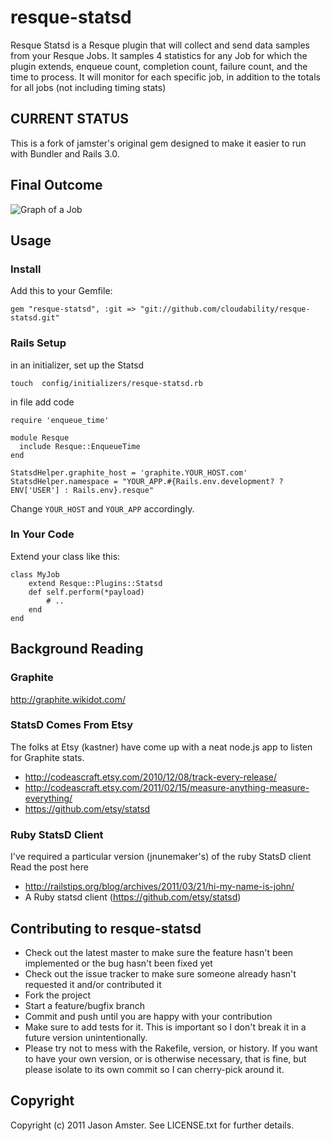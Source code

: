 # resque-statsd

Resque Statsd is a Resque plugin that will collect and send data samples from your Resque Jobs.  It samples 4 statistics for any Job for which the plugin extends, enqueue count, completion count, failure count, and the time to process.  It will monitor for each specific job, in addition to the totals for all jobs (not including timing stats)

## CURRENT STATUS

This is a fork of jamster's original gem designed to make it easier to run with Bundler and Rails 3.0.

## Final Outcome

![Graph of a Job](https://img.skitch.com/20110323-ghsnyg8nhs6hta8etea63q6965.jpg "Report Running Job Stats")



## Usage

### Install

Add this to your Gemfile:

	gem "resque-statsd", :git => "git://github.com/cloudability/resque-statsd.git"

### Rails Setup

in an initializer, set up the Statsd

	touch  config/initializers/resque-statsd.rb

in file add code

    require 'enqueue_time'

    module Resque
      include Resque::EnqueueTime
    end

	StatsdHelper.graphite_host = 'graphite.YOUR_HOST.com'
	StatsdHelper.namespace = "YOUR_APP.#{Rails.env.development? ? ENV['USER'] : Rails.env}.resque"

Change `YOUR_HOST` and `YOUR_APP` accordingly.

### In Your Code

Extend your class like this:

	class MyJob
		extend Resque::Plugins::Statsd
		def self.perform(*payload)
			# ..
		end
	end

## Background Reading

### Graphite

http://graphite.wikidot.com/

### StatsD Comes From Etsy

The folks at Etsy (kastner) have come up with a neat node.js app to listen for Graphite stats.

* http://codeascraft.etsy.com/2010/12/08/track-every-release/
* http://codeascraft.etsy.com/2011/02/15/measure-anything-measure-everything/
* https://github.com/etsy/statsd

### Ruby StatsD Client

I've required a particular version (jnunemaker's) of the ruby StatsD client
Read the post here

* http://railstips.org/blog/archives/2011/03/21/hi-my-name-is-john/
* A Ruby statsd client (https://github.com/etsy/statsd)

## Contributing to resque-statsd

* Check out the latest master to make sure the feature hasn't been implemented or the bug hasn't been fixed yet
* Check out the issue tracker to make sure someone already hasn't requested it and/or contributed it
* Fork the project
* Start a feature/bugfix branch
* Commit and push until you are happy with your contribution
* Make sure to add tests for it. This is important so I don't break it in a future version unintentionally.
* Please try not to mess with the Rakefile, version, or history. If you want to have your own version, or is otherwise necessary, that is fine, but please isolate to its own commit so I can cherry-pick around it.

## Copyright

Copyright (c) 2011 Jason Amster. See LICENSE.txt for
further details.

